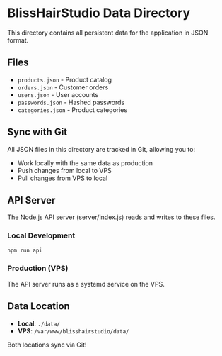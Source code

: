 # BlissHairStudio Data Directory

This directory contains all persistent data for the application in JSON format.

## Files

- `products.json` - Product catalog
- `orders.json` - Customer orders
- `users.json` - User accounts
- `passwords.json` - Hashed passwords
- `categories.json` - Product categories

## Sync with Git

All JSON files in this directory are tracked in Git, allowing you to:
- Work locally with the same data as production
- Push changes from local to VPS
- Pull changes from VPS to local

## API Server

The Node.js API server (server/index.js) reads and writes to these files.

### Local Development
```bash
npm run api
```

### Production (VPS)
The API server runs as a systemd service on the VPS.

## Data Location

- **Local**: `./data/`
- **VPS**: `/var/www/blisshairstudio/data/`

Both locations sync via Git!
